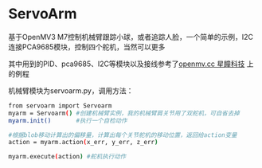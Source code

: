 # ServoArm 

基于OpenMV3 M7控制机械臂跟踪小球，或者追踪人脸，一个简单的示例，I2C连接PCA9685模块，控制四个舵机，当然可以更多

其中用到的PID、pca9685、I2C等模块以及接线参考了[openmv.cc 星瞳科技](http://openmv.cc) 上的例程

机械臂模块为servoarm.py，调用方法：
~~~ sh
from servoarm import Servoarm
myarm = Servoarm() #创建机械臂实例，我的机械臂肩关节用了双舵机，可自省去掉
myarm.init()       #执行一个自检动作

#根据blob移动计算出的偏移量，计算出每个关节舵机的移动位置，返回给action变量
action = myarm.action(x_err, y_err, z_err)  

myarm.execute(action) #舵机执行动作

~~~